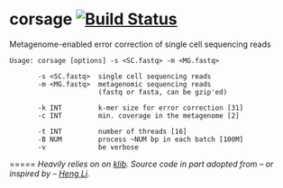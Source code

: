 corsage [![Build Status](https://magnum.travis-ci.com/abremges/corsage.svg?token=Ebg4XZAcowyajM89NgpH&branch=master)](https://magnum.travis-ci.com/abremges/corsage)
=====

Metagenome-enabled error correction of single cell sequencing reads

    Usage: corsage [options] -s <SC.fastq> -m <MG.fastq>
    
           -s <SC.fastq>  single cell sequencing reads
           -m <MG.fastq>  metagenomic sequencing reads
                          (fastq or fasta, can be gzip'ed)
    
           -k INT         k-mer size for error correction [31]
           -c INT         min. coverage in the metagenome [2]
    
           -t INT         number of threads [16]
           -B NUM         process ~NUM bp in each batch [100M]
           -v             be verbose

=====
*Heavily relies on on [klib](https://github.com/attractivechaos/klib).
Source code in part adopted from – or inspired by – [Heng Li](https://github.com/lh3).*
